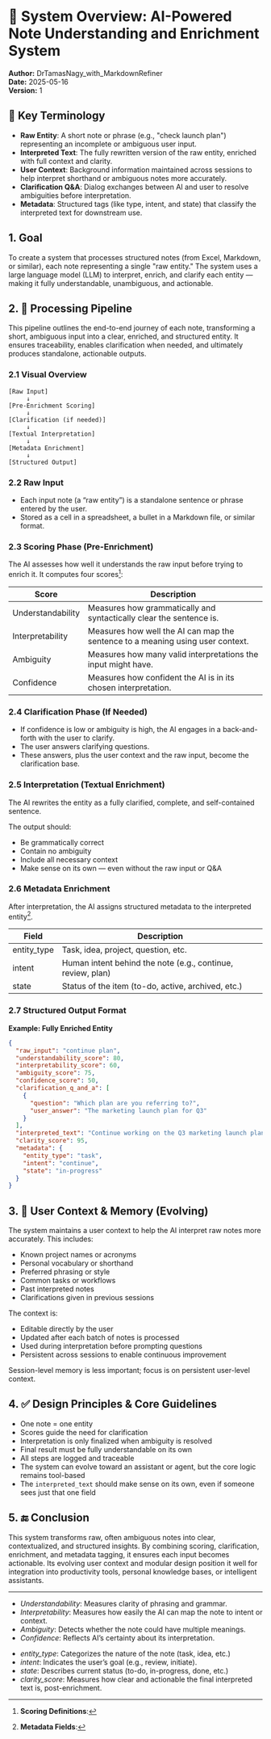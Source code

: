 # 🧠 System Overview: AI-Powered Note Understanding and Enrichment System

**Author:** DrTamasNagy_with_MarkdownRefiner  
**Date:** 2025-05-16  
**Version:** 1

## 🔑 Key Terminology

- **Raw Entity**: A short note or phrase (e.g., "check launch plan") representing an incomplete or ambiguous user input.
- **Interpreted Text**: The fully rewritten version of the raw entity, enriched with full context and clarity.
- **User Context**: Background information maintained across sessions to help interpret shorthand or ambiguous notes more accurately.
- **Clarification Q&A**: Dialog exchanges between AI and user to resolve ambiguities before interpretation.
- **Metadata**: Structured tags (like type, intent, and state) that classify the interpreted text for downstream use.

## 1. Goal

To create a system that processes structured notes (from Excel, Markdown, or similar), each note representing a single "raw entity." The system uses a large language model (LLM) to interpret, enrich, and clarify each entity — making it fully understandable, unambiguous, and actionable.

## 2. 🔁 Processing Pipeline

This pipeline outlines the end-to-end journey of each note, transforming a short, ambiguous input into a clear, enriched, and structured entity. It ensures traceability, enables clarification when needed, and ultimately produces standalone, actionable outputs.

### 2.1 Visual Overview

```plaintext
[Raw Input]
     ↓
[Pre-Enrichment Scoring]
     ↓
[Clarification (if needed)]
     ↓
[Textual Interpretation]
     ↓
[Metadata Enrichment]
     ↓
[Structured Output]
```

### 2.2 Raw Input

- Each input note (a “raw entity”) is a standalone sentence or phrase entered by the user.
- Stored as a cell in a spreadsheet, a bullet in a Markdown file, or similar format.

### 2.3 Scoring Phase (Pre-Enrichment)

The AI assesses how well it understands the raw input before trying to enrich it. It computes four scores[^1]:

| Score              | Description                                                                 |
|-------------------|-----------------------------------------------------------------------------|
| Understandability  | Measures how grammatically and syntactically clear the sentence is.         |
| Interpretability   | Measures how well the AI can map the sentence to a meaning using user context. |
| Ambiguity          | Measures how many valid interpretations the input might have.               |
| Confidence         | Measures how confident the AI is in its chosen interpretation.              |

### 2.4 Clarification Phase (If Needed)

- If confidence is low or ambiguity is high, the AI engages in a back-and-forth with the user to clarify.
- The user answers clarifying questions.
- These answers, plus the user context and the raw input, become the clarification base.

### 2.5 Interpretation (Textual Enrichment)

The AI rewrites the entity as a fully clarified, complete, and self-contained sentence.

The output should:

- Be grammatically correct
- Contain no ambiguity
- Include all necessary context
- Make sense on its own — even without the raw input or Q&A

### 2.6 Metadata Enrichment

After interpretation, the AI assigns structured metadata to the interpreted entity[^2].

| Field        | Description                                                  |
|--------------|--------------------------------------------------------------|
| entity_type  | Task, idea, project, question, etc.                          |
| intent       | Human intent behind the note (e.g., continue, review, plan) |
| state        | Status of the item (to-do, active, archived, etc.)          |

### 2.7 Structured Output Format

**Example: Fully Enriched Entity**

```json
{
  "raw_input": "continue plan",  
  "understandability_score": 80,
  "interpretability_score": 60,
  "ambiguity_score": 75,
  "confidence_score": 50,
  "clarification_q_and_a": [
    {
      "question": "Which plan are you referring to?",
      "user_answer": "The marketing launch plan for Q3"
    }
  ],
  "interpreted_text": "Continue working on the Q3 marketing launch plan, starting with revising the email campaign sequence.",
  "clarity_score": 95,
  "metadata": {
    "entity_type": "task",
    "intent": "continue",
    "state": "in-progress"
  }
}
```

## 3. 🧠 User Context & Memory (Evolving)

The system maintains a user context to help the AI interpret raw notes more accurately. This includes:

- Known project names or acronyms
- Personal vocabulary or shorthand
- Preferred phrasing or style
- Common tasks or workflows
- Past interpreted notes
- Clarifications given in previous sessions

The context is:

- Editable directly by the user
- Updated after each batch of notes is processed
- Used during interpretation before prompting questions
- Persistent across sessions to enable continuous improvement

Session-level memory is less important; focus is on persistent user-level context.

## 4. ✅ Design Principles & Core Guidelines

- One note = one entity
- Scores guide the need for clarification
- Interpretation is only finalized when ambiguity is resolved
- Final result must be fully understandable on its own
- All steps are logged and traceable
- The system can evolve toward an assistant or agent, but the core logic remains tool-based
- The `interpreted_text` should make sense on its own, even if someone sees just that one field

## 5. 🔚 Conclusion

This system transforms raw, often ambiguous notes into clear, contextualized, and structured insights. By combining scoring, clarification, enrichment, and metadata tagging, it ensures each input becomes actionable. Its evolving user context and modular design position it well for integration into productivity tools, personal knowledge bases, or intelligent assistants.

---

[^1]: **Scoring Definitions**:
- *Understandability*: Measures clarity of phrasing and grammar.
- *Interpretability*: Measures how easily the AI can map the note to intent or context.
- *Ambiguity*: Detects whether the note could have multiple meanings.
- *Confidence*: Reflects AI’s certainty about its interpretation.

[^2]: **Metadata Fields**:
- *entity_type*: Categorizes the nature of the note (task, idea, etc.)
- *intent*: Indicates the user’s goal (e.g., review, initiate).
- *state*: Describes current status (to-do, in-progress, done, etc.)
- *clarity_score*: Measures how clear and actionable the final interpreted text is, post-enrichment.
